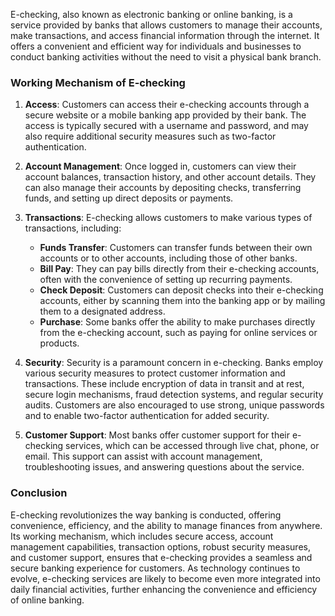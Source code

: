 E-checking, also known as electronic banking or online banking, is a service provided by banks that allows customers to manage their accounts, make transactions, and access financial information through the internet. It offers a convenient and efficient way for individuals and businesses to conduct banking activities without the need to visit a physical bank branch.

### Working Mechanism of E-checking

1. **Access**: Customers can access their e-checking accounts through a secure website or a mobile banking app provided by their bank. The access is typically secured with a username and password, and may also require additional security measures such as two-factor authentication.

2. **Account Management**: Once logged in, customers can view their account balances, transaction history, and other account details. They can also manage their accounts by depositing checks, transferring funds, and setting up direct deposits or payments.

3. **Transactions**: E-checking allows customers to make various types of transactions, including:
   - **Funds Transfer**: Customers can transfer funds between their own accounts or to other accounts, including those of other banks.
   - **Bill Pay**: They can pay bills directly from their e-checking accounts, often with the convenience of setting up recurring payments.
   - **Check Deposit**: Customers can deposit checks into their e-checking accounts, either by scanning them into the banking app or by mailing them to a designated address.
   - **Purchase**: Some banks offer the ability to make purchases directly from the e-checking account, such as paying for online services or products.

4. **Security**: Security is a paramount concern in e-checking. Banks employ various security measures to protect customer information and transactions. These include encryption of data in transit and at rest, secure login mechanisms, fraud detection systems, and regular security audits. Customers are also encouraged to use strong, unique passwords and to enable two-factor authentication for added security.

5. **Customer Support**: Most banks offer customer support for their e-checking services, which can be accessed through live chat, phone, or email. This support can assist with account management, troubleshooting issues, and answering questions about the service.

### Conclusion

E-checking revolutionizes the way banking is conducted, offering convenience, efficiency, and the ability to manage finances from anywhere. Its working mechanism, which includes secure access, account management capabilities, transaction options, robust security measures, and customer support, ensures that e-checking provides a seamless and secure banking experience for customers. As technology continues to evolve, e-checking services are likely to become even more integrated into daily financial activities, further enhancing the convenience and efficiency of online banking.